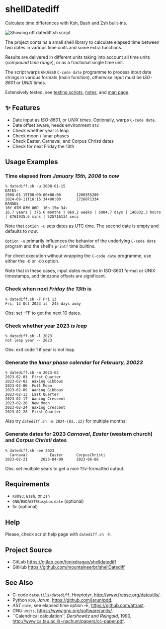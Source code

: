 # shellDatediff
Calculate time differences with Ksh, Bash and Zsh built-ins.

![Showing off datediff.sh script](https://gitlab.com/mountaineerbr/etc/-/raw/main/gfx/datediff_intro.gif)

The project contains a small shell library to calculate elapsed time
between two dates in various time units and some extra functions.

Results are delivered in different units taking into account all time
units (*compound time range*), or as a fractional single time unit.

The script warps `GNU`/`BSD` `C-code date` programme to process input
date strings in various formats (main function), otherwise
input must be *ISO-8601* or *UNIX* times.

Extensively tested, see [testing scripts](tests/), [notes](tests/d-test.sh#L78-L186), and [man page](man/README.md).


## ✨ Features

- Date input as *ISO-8601*, or *UNIX times*. Optionally, warps `C-code date`.
- Date offset aware, heeds environment `$TZ`
- Check whether year is leap
- Check moon / lunar phases
- Check Easter, Carnaval, and Corpus Christi dates
- Check for next Friday the 13th


## Usage Examples

### Time elapsed from *January 15th, 2008* to *now*

```
% datediff.sh -u 2008-01-15
DATES-
2008-01-15T00:00:00+00:00       1200355200
2024-09-11T16:15:34+00:00       1726071334
RANGES
16Y 07M 03W 06D  16h 15m 34s
16.7 years | 376.6 months | 869.2 weeks | 6084.7 days | 146032.3 hours | 8761935.6 mins | 525716134 secs
```

Note that `option -u` sets dates as UTC time. The second date is empty and defaults to *now*.

`Option -u` primarily influences the behavior of the underlying `C-code date` program and the shell's `printf` time builtins.

For direct execution without wrapping the `C-code date` programme, use either the `-D` or `-DD` option.

Note that in these cases, input dates *must* be in ISO-8601 format or UNIX timestamps, and timezone offsets are significant.


### Check when next *Friday the 13th* is

```
% datediff.sh -F Fri 13
Fri, 13 Oct 2023 is  245 days away
```

Obs: set -FF to get the next 10 dates.


### Check whether year 2023 *is leap*

```
% datediff.sh -l 2023
not leap year -- 2023
```

Obs: exit code 1 if year is not leap.


### Generate the *lunar phase calendar* for *February, 20023*

```
% datediff.sh -m 2023-02
2023-02-01  First Quarter
2023-02-02  Waxing Gibbous
2023-02-06  Full Moon
2023-02-09  Waning Gibbous
2023-02-13  Last Quarter
2023-02-17  Waning Crescent
2023-02-20  New Moon
2023-02-24  Waxing Crescent
2023-02-28  First Quarter
```

Also try `datediff.sh -m 2024-{02..12}` for multiple months!


### Generate dates for 2023 *Carnaval*, *Easter* (western church) and *Corpus Christi* dates

```
% datediff.sh -ee 2023
  Carnaval          Easter      CorpusChristi
2023-02-21      2023-04-09      2023-06-08
```

Obs: set multiple years to get a nice `TSV`-formatted output.


## Requirements

- `Ksh93`, `Bash`, or `Zsh`
- `GNU`/`BSD`/`AST`/`Busybox` `date` (optional)
- `Bc` (optional)


## Help

Please, check script help page with `datediff.sh -h`.


## Project Source

- GitLab <https://gitlab.com/fenixdragao/shelldatediff>
- GitHub <https://github.com/mountaineerbr/shellDatediff>


## See Also

- C-code `dateutils/datediff`, *Hroptatyr*, <http://www.fresse.org/dateutils/>.
- Python `PDD`, *Jarun*,	<https://github.com/jarun/pdd>.
- *AST* `date`, see elapsed time option -E, <https://github.com/att/ast>.
- *GNU* `units`, <https://www.gnu.org/software/units/>.
- \`\`Calendrical calculation'', *Dershowitz* and *Reingold*, 1990,	<http://www.cs.tau.ac.il/~nachum/papers/cc-paper.pdf>.



<!--

	Please, consider sending me a nickle!
		=) 	bc1qlxm5dfjl58whg6tvtszg5pfna9mn2cr2nulnjr

        -->
